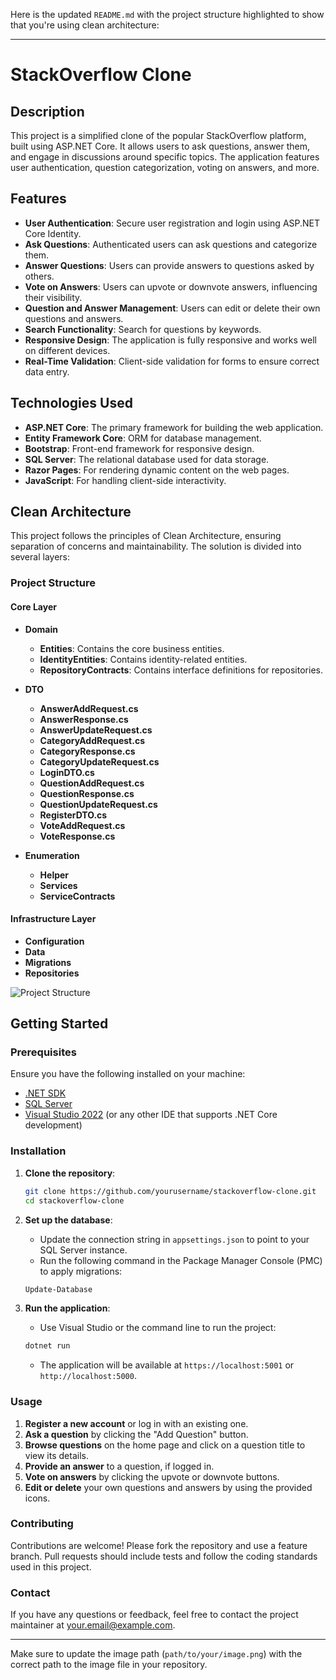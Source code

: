 Here is the updated `README.md` with the project structure highlighted to show that you're using clean architecture:

---

# StackOverflow Clone

## Description

This project is a simplified clone of the popular StackOverflow platform, built using ASP.NET Core. It allows users to ask questions, answer them, and engage in discussions around specific topics. The application features user authentication, question categorization, voting on answers, and more.

## Features

- **User Authentication**: Secure user registration and login using ASP.NET Core Identity.
- **Ask Questions**: Authenticated users can ask questions and categorize them.
- **Answer Questions**: Users can provide answers to questions asked by others.
- **Vote on Answers**: Users can upvote or downvote answers, influencing their visibility.
- **Question and Answer Management**: Users can edit or delete their own questions and answers.
- **Search Functionality**: Search for questions by keywords.
- **Responsive Design**: The application is fully responsive and works well on different devices.
- **Real-Time Validation**: Client-side validation for forms to ensure correct data entry.

## Technologies Used

- **ASP.NET Core**: The primary framework for building the web application.
- **Entity Framework Core**: ORM for database management.
- **Bootstrap**: Front-end framework for responsive design.
- **SQL Server**: The relational database used for data storage.
- **Razor Pages**: For rendering dynamic content on the web pages.
- **JavaScript**: For handling client-side interactivity.

## Clean Architecture

This project follows the principles of Clean Architecture, ensuring separation of concerns and maintainability. The solution is divided into several layers:

### Project Structure

#### Core Layer

- **Domain**
  - **Entities**: Contains the core business entities.
  - **IdentityEntities**: Contains identity-related entities.
  - **RepositoryContracts**: Contains interface definitions for repositories.

- **DTO**
  - **AnswerAddRequest.cs**
  - **AnswerResponse.cs**
  - **AnswerUpdateRequest.cs**
  - **CategoryAddRequest.cs**
  - **CategoryResponse.cs**
  - **CategoryUpdateRequest.cs**
  - **LoginDTO.cs**
  - **QuestionAddRequest.cs**
  - **QuestionResponse.cs**
  - **QuestionUpdateRequest.cs**
  - **RegisterDTO.cs**
  - **VoteAddRequest.cs**
  - **VoteResponse.cs**

- **Enumeration**
  - **Helper**
  - **Services**
  - **ServiceContracts**

#### Infrastructure Layer

- **Configuration**
- **Data**
- **Migrations**
- **Repositories**

![Project Structure](path/to/your/image.png)

## Getting Started

### Prerequisites

Ensure you have the following installed on your machine:

- [.NET SDK](https://dotnet.microsoft.com/download)
- [SQL Server](https://www.microsoft.com/en-us/sql-server/sql-server-downloads)
- [Visual Studio 2022](https://visualstudio.microsoft.com/vs/) (or any other IDE that supports .NET Core development)

### Installation

1. **Clone the repository**:

    ```bash
    git clone https://github.com/yourusername/stackoverflow-clone.git
    cd stackoverflow-clone
    ```

2. **Set up the database**:

    - Update the connection string in `appsettings.json` to point to your SQL Server instance.
    - Run the following command in the Package Manager Console (PMC) to apply migrations:

    ```bash
    Update-Database
    ```

3. **Run the application**:

    - Use Visual Studio or the command line to run the project:

    ```bash
    dotnet run
    ```

    - The application will be available at `https://localhost:5001` or `http://localhost:5000`.

### Usage

1. **Register a new account** or log in with an existing one.
2. **Ask a question** by clicking the "Add Question" button.
3. **Browse questions** on the home page and click on a question title to view its details.
4. **Provide an answer** to a question, if logged in.
5. **Vote on answers** by clicking the upvote or downvote buttons.
6. **Edit or delete** your own questions and answers by using the provided icons.

### Contributing

Contributions are welcome! Please fork the repository and use a feature branch. Pull requests should include tests and follow the coding standards used in this project.

### Contact

If you have any questions or feedback, feel free to contact the project maintainer at your.email@example.com.

---

Make sure to update the image path (`path/to/your/image.png`) with the correct path to the image file in your repository.
